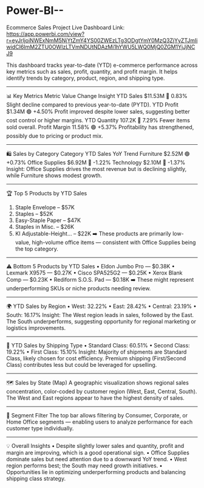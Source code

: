 # Power-BI--
Ecommerce Sales Project 
Live Dashboard Link: https://app.powerbi.com/view?r=eyJrIjoiNWExNmM5NjYtZmY4YS00ZWEzLTg3ODgtYmY0MzQ3ZjYyZTJmIiwidCI6ImM2ZTU0OWIzLTVmNDUtNDAzMi1hYWU5LWQ0MjQ0ZGM1YjJjNCJ9

This dashboard tracks year-to-date (YTD) e-commerce performance across key metrics such as sales, profit, quantity, and profit margin. It helps identify trends by category, product, region, and shipping type.
________________________________________
📊 Key Metrics
Metric	Value	Change	Insight
YTD Sales	$11.53M	🔻 0.83%	Slight decline compared to previous year-to-date (PYTD).
YTD Profit	$1.34M	🟢 +4.50%	Profit improved despite lower sales, suggesting better cost control or higher margins.
YTD Quantity	107.2K	🔻 7.29%	Fewer items sold overall.
Profit Margin	11.58%	🟢 +5.37%	Profitability has strengthened, possibly due to pricing or product mix.
________________________________________
🛍️ Sales by Category
Category	YTD Sales	YoY Trend
Furniture	$2.52M	🟢 +0.73%
Office Supplies	$6.92M	🔻 -1.22%
Technology	$2.10M	🔻 -1.37%
Insight: Office Supplies drives the most revenue but is declining slightly, while Furniture shows modest growth.
________________________________________
🏆 Top 5 Products by YTD Sales
1.	Staple Envelope – $57K
2.	Staples – $52K
3.	Easy-Staple Paper – $47K
4.	Staples in Misc. – $26K
5.	KI Adjustable-Height… – $22K
➡️ These products are primarily low-value, high-volume office items — consistent with Office Supplies being the top category.
________________________________________
⚠️ Bottom 5 Products by YTD Sales
•	Eldon Jumbo Pro — $0.38K
•	Lexmark X9575 — $0.27K
•	Cisco SPA525G2 — $0.25K
•	Xerox Blank Comp — $0.23K
•	Rediform S.O.S. Pad — $0.18K
➡️ These might represent underperforming SKUs or niche products needing review.
________________________________________
🌍 YTD Sales by Region
•	West: 32.22%
•	East: 28.42%
•	Central: 23.19%
•	South: 16.17%
Insight: The West region leads in sales, followed by the East. The South underperforms, suggesting opportunity for regional marketing or logistics improvements.
________________________________________
🚚 YTD Sales by Shipping Type
•	Standard Class: 60.51%
•	Second Class: 19.22%
•	First Class: 15.10%
Insight: Majority of shipments are Standard Class, likely chosen for cost efficiency. Premium shipping (First/Second Class) contributes less but could be leveraged for upselling.
________________________________________
🗺️ Sales by State (Map)
A geographic visualization shows regional sales concentration, color-coded by customer region (West, East, Central, South). The West and East regions appear to have the highest density of sales.
________________________________________
🧩 Segment Filter
The top bar allows filtering by Consumer, Corporate, or Home Office segments — enabling users to analyze performance for each customer type individually.
________________________________________
💡 Overall Insights
•	Despite slightly lower sales and quantity, profit and margin are improving, which is a good operational sign.
•	Office Supplies dominate sales but need attention due to a downward YoY trend.
•	West region performs best; the South may need growth initiatives.
•	Opportunities lie in optimizing underperforming products and balancing shipping class strategy.

